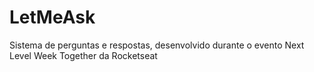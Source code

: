 # LetMeAsk
 Sistema de perguntas e respostas, desenvolvido durante o evento Next Level Week  Together da Rocketseat
